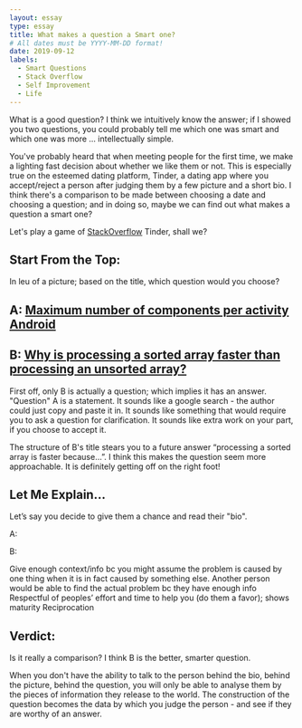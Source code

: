 ```yaml
---
layout: essay
type: essay
title: What makes a question a Smart one? 
# All dates must be YYYY-MM-DD format!
date: 2019-09-12
labels:
  - Smart Questions
  - Stack Overflow
  - Self Improvement
  - Life
---
```


What is a good question? I think we intuitively know the answer; if I showed you two questions, you could probably tell me which one was smart and which one was more ... intellectually simple. 

You've probably heard that when meeting people for the first time, we make a lighting fast decision about whether we like them or not. This is especially true on the esteemed dating platform, Tinder, a dating app where you accept/reject a person after judging them by a few picture and a short bio. I think there's a comparison to be made between choosing a date and choosing a question; and in doing so, maybe we can find out what makes a question a smart one? 

Let's play a game of [StackOverflow](https://stackoverflow.com) Tinder, shall we? 

Start From the Top: 
--- 
In leu of a picture; based on the title, which question would you choose? 

A: [Maximum number of components per activity Android](https://stackoverflow.com/questions/57919424/maximum-number-of-components-per-activity-android)
---

B: [Why is processing a sorted array faster than processing an unsorted array?](https://stackoverflow.com/questions/11227809/why-is-processing-a-sorted-array-faster-than-processing-an-unsorted-array)
---

First off, only B is actually a question; which implies it has an answer. "Question" A is a statement. It sounds like a google search - the author could just copy and paste it in. It sounds like something that would require you to ask a question for clarification. It sounds like extra work on your part, if you choose to accept it. 

The structure of B's title stears you to a future answer “processing a sorted array is faster because…”. I think this makes the question seem more approachable. It is definitely getting off on the right foot!  


Let Me Explain...
---

Let’s say you decide to give them a chance and read their "bio". 

A: 

B: 


Give enough context/info bc you might assume the problem is caused by one thing when it is in fact caused by something else. Another person would be able to find the actual problem bc they have enough info 
Respectful of peoples’ effort and time to help you (do them a favor); shows maturity 
Reciprocation 


Verdict:
---
Is it really a comparison? I think B is the better, smarter question. 

When you don't have the ability to talk to the person behind the bio, behind the picture, behind the question, you will only be able to analyse them by the pieces of information they release to the world. The construction of the question becomes the data by which you judge the person - and see if they are worthy of an answer. 













